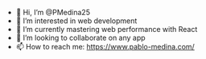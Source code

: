 - 👋 Hi, I’m @PMedina25
- 👀 I’m interested in web development
- 🌱 I’m currently mastering web performance with React
- 💞️ I’m looking to collaborate on any app
- 📫 How to reach me: https://www.pablo-medina.com/

<!---
PMedina25/PMedina25 is a ✨ special ✨ repository because its `README.md` (this file) appears on your GitHub profile.
You can click the Preview link to take a look at your changes.
--->
